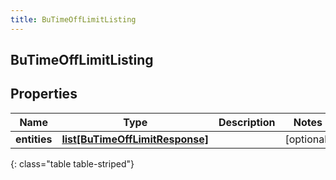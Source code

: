 ```yaml
---
title: BuTimeOffLimitListing
---
```

## BuTimeOffLimitListing

## Properties

|Name | Type | Description | Notes|
|------------ | ------------- | ------------- | -------------|
| **entities** | [**list[BuTimeOffLimitResponse]**](BuTimeOffLimitResponse.html) |  | [optional] |
{: class="table table-striped"}


